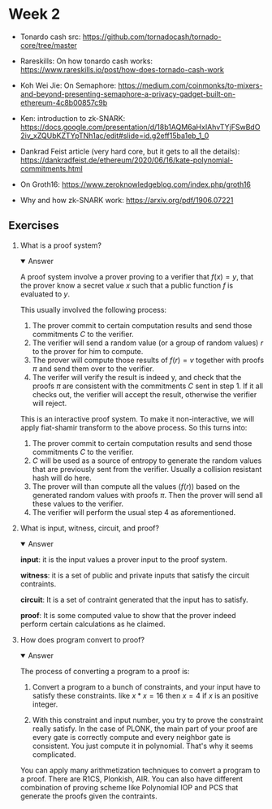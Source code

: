 # Week 2

- Tonardo cash src: https://github.com/tornadocash/tornado-core/tree/master

- Rareskills: On how tonardo cash works: https://www.rareskills.io/post/how-does-tornado-cash-work

- Koh Wei Jie: On Semaphore: https://medium.com/coinmonks/to-mixers-and-beyond-presenting-semaphore-a-privacy-gadget-built-on-ethereum-4c8b00857c9b

- Ken: introduction to zk-SNARK: https://docs.google.com/presentation/d/18b1AQM6aHxIAhvTYjFSwBdO2iv_xZQUbKZTYpTNh1ac/edit#slide=id.g2eff15ba1eb_1_0

- Dankrad Feist article (very hard core, but it gets to all the details): https://dankradfeist.de/ethereum/2020/06/16/kate-polynomial-commitments.html

- On Groth16: https://www.zeroknowledgeblog.com/index.php/groth16

- Why and how zk-SNARK work: https://arxiv.org/pdf/1906.07221

## Exercises

1. What is a proof system?

   <details open>
     <summary><bold>Answer</bold></summary>

     A proof system involve a prover proving to a verifier that $f(x) = y$, that the prover know a secret value $x$ such that a public function $f$ is evaluated to $y$.

     This usually involved the following process:

     1. The prover commit to certain computation results and send those commitments $C$ to the verifier.
     2. The verifier will send a random value (or a group of random values) $r$ to the prover for him to compute.
     3. The prover will compute those results of $f(r) = v$ together with proofs $\pi$ and send them over to the verifier.
     4. The verifer will verify the result is indeed y, and check that the proofs $\pi$ are consistent with the commitments $C$ sent in step 1. If it all checks out, the verifier will accept the result, otherwise the verifier will reject.

     This is an interactive proof system. To make it non-interactive, we will apply fiat-shamir transform to the above process. So this turns into:

     1. The prover commit to certain computation results and send those commitments $C$ to the verifier.
     2. $C$ will be used as a source of entropy to generate the random values that are previously sent from the verifier. Usually a collision resistant hash will do here.
     3. The prover will than compute all the values ($f(r)$) based on the generated random values with proofs $\pi$. Then the prover will send all these values to the verifier.
     4. The verifier will perform the usual step 4 as aforementioned.

   </details>

2. What is input, witness, circuit, and proof?

   <details open>
     <summary><bold>Answer</bold></summary>

     **input**: it is the input values a prover input to the proof system.

     **witness**: it is a set of public and private inputs that satisfy the circuit contraints.

     **circuit**: It is a set of contraint generated that the input has to satisfy.

     **proof**: It is some computed value to show that the prover indeed perform certain calculations as he claimed.

   </details>

3. How does program convert to proof?

   <details open>
     <summary><bold>Answer</bold></summary>

     The process of converting a program to a proof is:

     1. Convert a program to a bunch of constraints, and your input have to satisfy these constraints. like $x * x = 16$ then $x = 4$ if $x$ is an positive integer.

     2. With this constraint and input number, you try to prove the constraint really satisfy. In the case of PLONK, the main part of your proof are every gate is correctly compute and every neighbor gate is consistent. You just compute it in polynomial. That's why it seems complicated.

     You can apply many arithmetization techniques to convert a program to a proof. There are R1CS, Plonkish, AIR. You can also have different combination of proving scheme like Polynomial IOP and PCS that generate the proofs given the contraints.

   </details>
